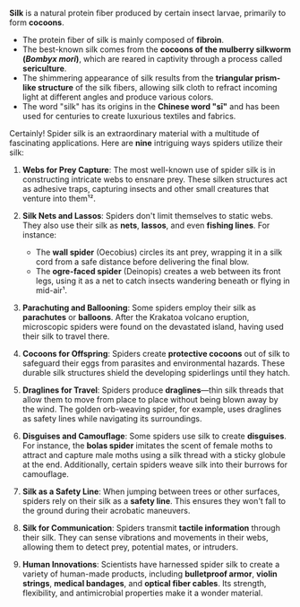 **Silk** is a natural protein fiber produced by certain insect larvae, primarily to form **cocoons**. 
- The protein fiber of silk is mainly composed of **fibroin**.
- The best-known silk comes from the **cocoons of the mulberry silkworm (*Bombyx mori*)**, which are reared in captivity through a process called **sericulture**.
- The shimmering appearance of silk results from the **triangular prism-like structure** of the silk fibers, allowing silk cloth to refract incoming light at different angles and produce various colors.
- The word "silk" has its origins in the **Chinese word "sī"** and has been used for centuries to create luxurious textiles and fabrics.

Certainly! Spider silk is an extraordinary material with a multitude of fascinating applications. Here are **nine** intriguing ways spiders utilize their silk:

1. **Webs for Prey Capture**: The most well-known use of spider silk is in constructing intricate webs to ensnare prey. These silken structures act as adhesive traps, capturing insects and other small creatures that venture into them¹².

2. **Silk Nets and Lassos**: Spiders don't limit themselves to static webs. They also use their silk as **nets**, **lassos**, and even **fishing lines**. For instance:
    - The **wall spider** (Oecobius) circles its ant prey, wrapping it in a silk cord from a safe distance before delivering the final blow.
    - The **ogre-faced spider** (Deinopis) creates a web between its front legs, using it as a net to catch insects wandering beneath or flying in mid-air¹.

3. **Parachuting and Ballooning**: Some spiders employ their silk as **parachutes** or **balloons**. After the Krakatoa volcano eruption, microscopic spiders were found on the devastated island, having used their silk to travel there.

4. **Cocoons for Offspring**: Spiders create **protective cocoons** out of silk to safeguard their eggs from parasites and environmental hazards. These durable silk structures shield the developing spiderlings until they hatch.

5. **Draglines for Travel**: Spiders produce **draglines**—thin silk threads that allow them to move from place to place without being blown away by the wind. The golden orb-weaving spider, for example, uses draglines as safety lines while navigating its surroundings.

6. **Disguises and Camouflage**: Some spiders use silk to create **disguises**. For instance, the **bolas spider** imitates the scent of female moths to attract and capture male moths using a silk thread with a sticky globule at the end. Additionally, certain spiders weave silk into their burrows for camouflage.

7. **Silk as a Safety Line**: When jumping between trees or other surfaces, spiders rely on their silk as a **safety line**. This ensures they won't fall to the ground during their acrobatic maneuvers.

8. **Silk for Communication**: Spiders transmit **tactile information** through their silk. They can sense vibrations and movements in their webs, allowing them to detect prey, potential mates, or intruders.

9. **Human Innovations**: Scientists have harnessed spider silk to create a variety of human-made products, including **bulletproof armor**, **violin strings**, **medical bandages**, and **optical fiber cables**. Its strength, flexibility, and antimicrobial properties make it a wonder material.
